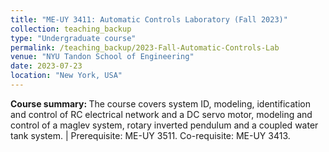```yaml
---
title: "ME-UY 3411: Automatic Controls Laboratory (Fall 2023)"
collection: teaching_backup
type: "Undergraduate course"
permalink: /teaching_backup/2023-Fall-Automatic-Controls-Lab
venue: "NYU Tandon School of Engineering"
date: 2023-07-23
location: "New York, USA"
---
```


<b>Course summary: </b>The course covers system ID, modeling, identification and control of RC electrical network and a DC servo motor, modeling and control of a maglev system, rotary inverted pendulum and a coupled water tank system. | Prerequisite: ME-UY 3511. Co-requisite: ME-UY 3413.

<!-- Heading 1
======

Heading 2
======

Heading 3
====== -->
